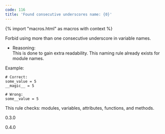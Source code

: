 ```yaml
---
code: 116
title: 'Found consecutive underscores name: {0}'
---
```


{% import "macros.html" as macros with context %}

Forbid using more than one consecutive underscore in variable names.

  - Reasoning:  
    This is done to gain extra readability. This naming rule already
    exists for module names.

Example:

    # Correct:
    some_value = 5
    __magic__ = 5
    
    # Wrong:
    some__value = 5

This rule checks: modules, variables, attributes, functions, and
methods.

<div class="versionadded">

0.3.0

</div>

<div class="versionchanged">

0.4.0

</div>